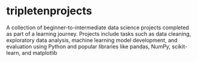 # tripletenprojects
A collection of beginner-to-intermediate data science projects completed as part of a learning journey. Projects include tasks such as data cleaning, exploratory data analysis, machine learning model development, and evaluation using Python and popular libraries like pandas, NumPy, scikit-learn, and matplotlib
